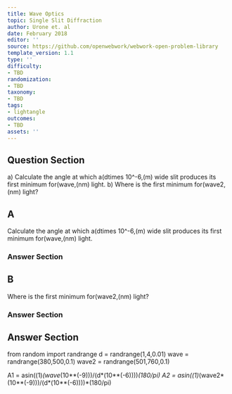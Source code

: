 ```yaml
---
title: Wave Optics
topic: Single Slit Diffraction
author: Urone et. al
date: February 2018
editor: ''
source: https://github.com/openwebwork/webwork-open-problem-library
template_version: 1.1
type: ''
difficulty:
- TBD
randomization:
- TBD
taxonomy:
- TBD
tags:
- lightangle
outcomes:
- TBD
assets: ''
---
```


## Question Section 

a) Calculate the angle at which a(dtimes 10^-6,(m) wide slit produces its first minimum for(wave,(nm) light.
b) Where is the first minimum for(wave2,(nm) light?

## A
Calculate the angle at which a(dtimes 10^-6,(m) wide slit produces its first minimum for(wave,(nm) light.
### Answer Section
## B
Where is the first minimum for(wave2,(nm) light?
### Answer Section


## Answer Section

from random import randrange
d = randrange(1,4,0.01)
wave = randrange(380,500,0.1)
wave2 = randrange(501,760,0.1)

A1 = asin((1)*(wave*(10**(-9)))/(d*(10**(-6))))*(180/pi)
A2 = asin((1)*(wave2*(10**(-9)))/(d*(10**(-6))))*(180/pi)